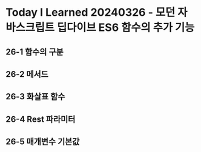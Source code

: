 # Today I Learned 20240326 - 모던 자바스크립트 딥다이브 ES6 함수의 추가 기능

## 26-1 함수의 구분

## 26-2 메서드

## 26-3 화살표 함수

## 26-4 Rest 파라미터

## 26-5 매개변수 기본값